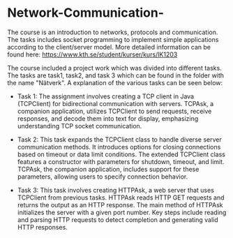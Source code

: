 # Network-Communication-
The course is an introduction to networks, protocols and communication. The tasks includes socket programming to implement simple applications according to the client/server model. More detailed information can be found here: https://www.kth.se/student/kurser/kurs/IK1203 

The course included a project work which was divided into different tasks. The tasks are task1, task2, and task 3 which can be found in the folder with the name "Nätverk". A explanation of the various tasks can be seen below:

- Task 1: The assignment involves creating a TCP client in Java (TCPClient) for bidirectional communication with servers. TCPAsk, a companion application, utilizes TCPClient to send requests, receive responses, and decode them into text for display, emphasizing understanding TCP socket communication.

- Task 2: This task expands the TCPClient class to handle diverse server communication methods. It introduces options for closing connections based on timeout or data limit conditions. The extended TCPClient class features a constructor with parameters for shutdown, timeout, and limit. TCPAsk, the companion application, includes support for these parameters, allowing users to specify connection behavior.

- Task 3: This task involves creating HTTPAsk, a web server that uses TCPClient from previous tasks. HTTPAsk reads HTTP GET requests and returns the output as an HTTP response. The main method of HTTPAsk initializes the server with a given port number. Key steps include reading and parsing HTTP requests to detect completion and generating valid HTTP responses.

